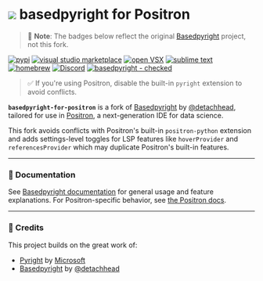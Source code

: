 <h1><img src="https://docs.basedpyright.com/latest/img/readme_logo.png"> basedpyright for Positron</h1>

<!-- --8<-- [start:header] -->

> 📌 **Note**: The badges below reflect the original [Basedpyright](https://github.com/detachhead/basedpyright) project, not this fork.

[![pypi](https://img.shields.io/pypi/dm/basedpyright?logo=pypi&color=3775A9)](https://pypi.org/project/basedpyright/)
[![visual studio marketplace](https://img.shields.io/visual-studio-marketplace/d/detachhead.basedpyright?logo=visualstudiocode&color=007ACC)](https://marketplace.visualstudio.com/items?itemName=detachhead.basedpyright)
[![open VSX](https://img.shields.io/open-vsx/dt/detachhead/basedpyright?logo=vscodium&color=2F80ED)](https://open-vsx.org/extension/detachhead/basedpyright)
[![sublime text](https://img.shields.io/packagecontrol/dt/LSP-basedpyright?logo=sublimetext&color=FF9800)](https://packagecontrol.io/packages/LSP-basedpyright)
[![homebrew](https://img.shields.io/homebrew/installs/dm/basedpyright?logo=homebrew&color=fbb040)](https://formulae.brew.sh/formula/basedpyright)
[![Discord](https://img.shields.io/discord/948915247073349673?logo=discord&color=5865F2)](https://discord.gg/7y9upqPrk2)
[![basedpyright - checked](https://img.shields.io/badge/basedpyright-checked-ffc000)](https://docs.basedpyright.com)

<!-- --8<-- [end:header] -->

> ✅ If you're using Positron, disable the built-in `pyright` extension to avoid conflicts.

**`basedpyright-for-positron`** is a fork of [Basedpyright](https://github.com/detachhead/basedpyright) by [@detachhead](https://github.com/detachhead), tailored for use in [Positron](https://positron.dev), a next-generation IDE for data science.

This fork avoids conflicts with Positron's built-in `positron-python` extension and adds settings-level toggles for LSP features like `hoverProvider` and `referencesProvider` which may duplicate Positron's built-in features.

---

### 📖 Documentation

See [Basedpyright documentation](https://detachhead.github.io/basedpyright) for general usage and feature explanations. For Positron-specific behavior, see [the Positron docs](https://positron.dev/docs).

---

### 🔗 Credits

This project builds on the great work of:

-   [Pyright](https://github.com/microsoft/pyright) by [Microsoft](https://github.com/microsoft)
-   [Basedpyright](https://github.com/detachhead/basedpyright) by [@detachhead](https://github.com/detachhead)
